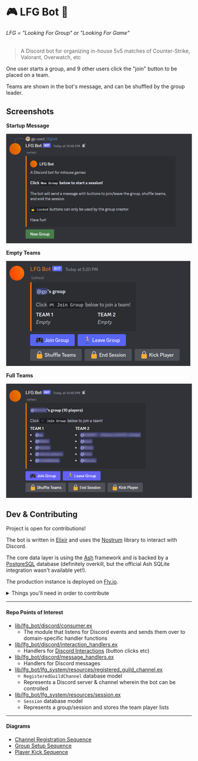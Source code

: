 # 🎮 LFG Bot 🤖

###### LFG = "Looking For Group" or "Looking For Game"

> A Discord bot for organizing in-house 5v5 matches of Counter-Strike, Valorant, Overwatch, etc

One user starts a group, and 9 other users click the "join" button to be placed on a team.

Teams are shown in the bot's message, and can be shuffled by the group leader.

## Screenshots

**Startup Message**

![the discord bot's startup message, with a button underneath labelled 'new group'](assets/init_msg.png)

**Empty Teams**

![a discord message showing a group with two empty teams, and buttons to leave/join or control the session underneath](assets/group_msg_empty.png)

**Full Teams**

![a discord message showing a group with 10 players split between two teams, and buttons to leave/join or control the session underneath](assets/group_msg_full.png)

## Dev & Contributing

Project is open for contributions!

The bot is written in [Elixir](https://elixir-lang.org) and uses the [Nostrum](https://github.com/Kraigie/nostrum) library to interact with Discord.

The core data layer is using the [Ash](https://github.com/ash-project/ash) framework and is backed by a [PostgreSQL](https://www.postgresql.org) database (definitely overkill, but the official Ash SQLite integration wasn't available yet!).

The production instance is deployed on [Fly.io](https://fly.io).

<details>
  <summary>
    Things you'll need in order to contribute
  </summary>

- Elixir
  - [https://elixir-lang.org](https://elixir-lang.org)
  - I'm using version 1.15 with Erlang/OTP 26
- A PostgreSQL database
  - [https://www.postgresql.org](https://www.postgresql.org)
  - If you have docker, there's a `docker-compose` file in this repository which will run a dev database for you. Find it at [lfg_bot_pgsql/docker-compose.yml](lfg_bot_pgsql/docker-compose.yml)
- A Discord developer app for testing your changes locally
  - Learn about app development [here](https://discord.com/developers/docs/getting-started)
  - Create an app [here](https://discord.com/developers/applications?new_application=true)
- An environment variable on your system called `LFG_NOSTRUM_TOKEN`
  - Once you've made an app in the Discord developer portal (see section above), you can get your token from the settings page in the "Bot" section, under the "Build-A-Bot" header.
  - Copy the token and set yourself an environment variable named `LFG_NOSTRUM_TOKEN`
  - Keep your token secret!
- A Discord server for testing your changes
  - It's recommended to use a personal server for this, just in case
  - Once you've made an app in the Discord developer portal (see section above), you can add that bot to your server by:
    - Getting your client ID from the `OAuth2` section
    - Substituting your client ID in this URL: `https://discord.com/api/oauth2/authorize?client_id=<YOUR_CLIENT_ID_HERE>&permissions=53687158848&scope=bot`
      - (Permissions code last updated Oct 26 2023 // [permissions calculator](https://discordapi.com/permissions.html#53687158848))
    - Opening that URL in your browser

Unless I've missed something, after all this, you should be able to run the elixir application and interact with the bot in your testing server.

</details>

---

#### Repo Points of Interest

- [lib/lfg_bot/discord/consumer.ex](lfg_bot/lib/lfg_bot/discord/consumer.ex)
  - The module that listens for Discord events and sends them over to domain-specific handler functions
- [lib/lfg_bot/discord/interaction_handlers.ex](lfg_bot/lib/lfg_bot/discord/interaction_handlers.ex)
  - Handlers for [Discord Interactions](https://discord.com/developers/docs/interactions/receiving-and-responding#interactions) (button clicks etc)
- [lib/lfg_bot/discord/message_handlers.ex](lfg_bot/lib/lfg_bot/discord/message_handlers.ex)
  - Handlers for Discord messages
  <!-- TODO: write a section on the weird channel registration flow driven by a message handler -->
- [lib/lfg_bot/lfg_system/resources/registered_guild_channel.ex](lfg_bot/lib/lfg_bot/lfg_system/resources/registered_guild_channel.ex)
  - `RegisteredGuildChannel` database model
  - Represents a Discord server & channel wherein the bot can be controlled
- [lib/lfg_bot/lfg_system/resources/session.ex](lfg_bot/lib/lfg_bot/lfg_system/resources/session.ex)
  - `Session` database model
  - Represents a group/session and stores the team player lists

---

#### Diagrams

- [Channel Registration Sequence](/assets/channel_registration_sequence.md)
- [Group Setup Sequence](/assets/group_setup_sequence.md)
- [Player Kick Sequence](/assets/player_kick_sequence.md)
